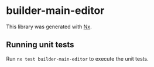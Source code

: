 # builder-main-editor

This library was generated with [Nx](https://nx.dev).

## Running unit tests

Run `nx test builder-main-editor` to execute the unit tests.
